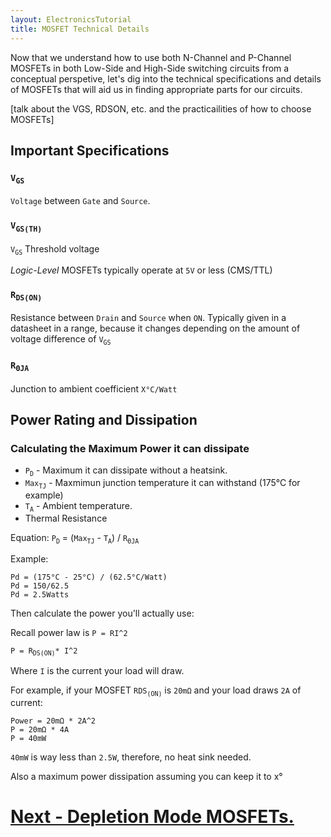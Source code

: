 ```yaml
---
layout: ElectronicsTutorial
title: MOSFET Technical Details
---
```


Now that we understand how to use both N-Channel and P-Channel MOSFETs in both Low-Side and High-Side switching circuits from a conceptual perspetive, let's dig into the technical specifications and details of MOSFETs that will aid us in finding appropriate parts for our circuits.


[talk about the VGS, RDSON, etc. and the practicailities of how to choose MOSFETs]

## Important Specifications

### `V`<sub>`GS`</sub>

`Voltage` between `Gate` and `Source`. 

### `V`<sub>`GS(TH)`</sub>

`V`<sub>`GS`</sub> Threshold voltage

_Logic-Level_ MOSFETs typically operate at `5V` or less (CMS/TTL)

### `R`<sub>`DS(ON)`</sub>

Resistance between `Drain` and `Source` when `ON`. Typically given in a datasheet in a range, because it changes depending on the amount of voltage difference of `V`<sub>`GS`</sub>

### `R`<sub>`ΘJA`</sub>

Junction to ambient coefficient
`X°C/Watt`

## 




## Power Rating and Dissipation

### Calculating the Maximum Power it can dissipate

* `P`<sub>`D`</sub> - Maximum it can dissipate without a heatsink.
* `Max`<sub>`TJ`</sub> - Maxmimun junction temperature it can withstand (175°C for example)
* `T`<sub>`A`</sub> - Ambient temperature.
* Thermal Resistance

Equation:
`P`<sub>`D`</sub> = (`Max`<sub>`TJ`</sub> - `T`<sub>`A`</sub>) / `R`<sub>`ΘJA`</sub>

Example:
```
Pd = (175°C - 25°C) / (62.5°C/Watt)
Pd = 150/62.5
Pd = 2.5Watts
```

Then calculate the power you'll actually use:

Recall power law is `P = RI^2`

`P = R`<sub>`DS(ON)`</sub>`* I^2`

Where `I` is the current your load will draw.

For example, if your MOSFET `RDS`<sub>`(ON)`</sub> is `20mΩ` and your load draws `2A` of current:

```
Power = 20mΩ * 2A^2
P = 20mΩ * 4A
P = 40mW
```

`40mW` is way less than `2.5W`, therefore, no heat sink needed.

Also a maximum power dissipation assuming you can keep it to x°

# [Next - Depletion Mode MOSFETs.](../Depletion_MOSFETs)